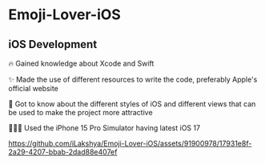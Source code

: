 # Emoji-Lover-iOS

## iOS Development
🔥 Gained knowledge about Xcode and Swift

✨ Made the use of different resources to write the code, preferably Apple's official website

📖 Got to know about the different styles of iOS and different views that can be used to make the project more attractive

🧑🏻‍💻 Used the iPhone 15 Pro Simulator having latest iOS 17

https://github.com/iLakshya/Emoji-Lover-iOS/assets/91900978/17931e8f-2a29-4207-bbab-2dad88e407ef
